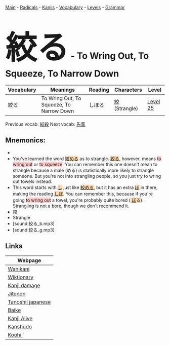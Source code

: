 <style> bigfont {font-size: 100px}</style>
[Main](../README.md) -
[Radicals](../radicals.md) -
[Kanjis](../kanjis.md) -
[Vocabulary](../vocabulary.md) -
[Levels](../levels.md) -
[Grammar](../grammar.md)
# <bigfont> 絞る</bigfont> - To Wring Out, To Squeeze, To Narrow Down 

| Vocabulary | Meanings | Reading | Characters | Level |
| --- | --- | --- | --- | --- |
| 絞る | To Wring Out, To Squeeze, To Narrow Down | しぼる |  [絞](../kanjis/絞.md) (Strangle) | [Level 25](../levels/wk_level25.md) |

Previous vocab: [絞殺](絞殺.md) Next vocab: [先輩](先輩.md) 

## Mnemonics:

* 
* You've learned the word <span style="background-color:#ffcccb"> <span style="background-color:#fed8b1"> [絞める](https://jisho.org/search/絞める)</span></span> as to strangle. <span style="background-color:#fed8b1"> [絞る](https://jisho.org/search/絞る)</span>, however, means <span style="background-color:#ffcccb"> to wring out</span> or <span style="background-color:#ffcccb"> to squeeze</span>. You can remember this one doesn't mean to strangle because a male (める) is statistically more likely to strangle someone. But you're not into strangling people, so you just try to wring out towels instead.
* This word starts with <span style="background-color:#fed8b1"> [し](https://jisho.org/search/し)</span> just like <span style="background-color:#fed8b1"> [絞める](https://jisho.org/search/絞める)</span>, but it has an extra <span style="background-color:#fed8b1"> [ぼ](https://jisho.org/search/ぼ)</span> in there, making the reading <span style="background-color:#fed8b1"> [し](https://jisho.org/search/し)ぼ</span>. You can remember this, because if you're going <span style="background-color:#ffcccb"> to wring out</span> a towel, you're probably quite bored (<span style="background-color:#fed8b1"> [ぼ](https://jisho.org/search/ぼ)る</span>). Strangling is not a bore, though we don't recommend it.
* 絞
* Strangle
* [sound:絞る_b.mp3]
* [sound:絞る_g.mp3]


## Links 

| Webpage |
| --- |
| [Wanikani          ](https://www.wanikani.com/kanji/絞る) |
| [Wiktionary        ](https://en.wiktionary.org/wiki/絞る) |
| [Kanji damage      ](http://www.kanjidamage.com/kanji/search?utf8=✓&q=絞る) |
| [Jitenon           ](https://jitenon.com/kanji/絞る) |
| [Tanoshii japanese ](https://www.tanoshiijapanese.com/dictionary/kanji.cfm?k=絞る) |
| [Baike             ](https://baike.baidu.com/item/絞る) |
| [Kanji Alive       ](https://app.kanjialive.com/絞る) |
| [Kanshudo          ](https://www.kanshudo.com/searchmn?q=絞る) |
| [Koohii            ](https://kanji.koohii.com/study/kanji/絞る) |
